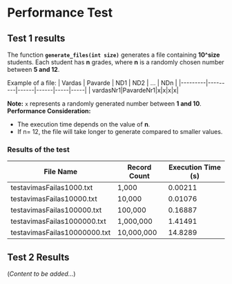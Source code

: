 
# Performance Test

## Test  1 results

The function **`generate_files(int size)`** generates a file containing **10^size** students. Each student has **n** grades, where **n** is a randomly chosen number between **5 and 12**.

Example of a file:
| Vardas  | Pavarde  | ND1  | ND2  | ... | NDn |
|---------|---------|------|------|-----|-----|
| vardasNr1|PavardeNr1|x|x|x|x|

**Note:** `x` represents a randomly generated number between **1 and 10**.
**Performance Consideration:**
 - The execution time depends on the value of **n**. 
 - If n= 12, the file will take longer to generate compared to smaller values.



### **Results of the test**
| File Name                  | Record Count  | Execution Time (s) |
|----------------------------|--------------|--------------------|
| testavimasFailas1000.txt   | 1,000        | 0.00211           |
| testavimasFailas10000.txt  | 10,000       | 0.01076           |
| testavimasFailas100000.txt | 100,000      | 0.16887           |
| testavimasFailas1000000.txt| 1,000,000    | 1.41491           |
| testavimasFailas10000000.txt| 10,000,000  | 14.8289           |
   
## **Test 2 Results**

(_Content to be added..._)
